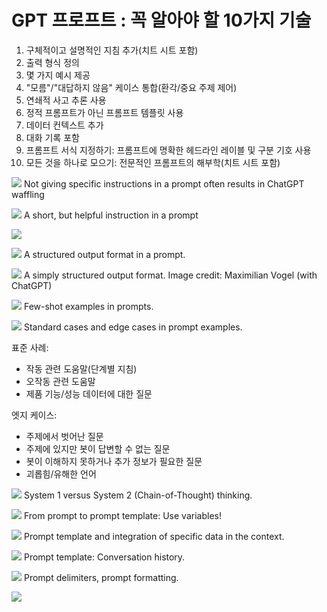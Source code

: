 # GPT 프로프트 : 꼭 알아야 할 10가지 기술

1. 구체적이고 설명적인 지침 추가(치트 시트 포함)
2. 출력 형식 정의
3. 몇 가지 예시 제공
4. "모름"/"대답하지 않음" 케이스 통합(환각/중요 주제 제어)
5. 연쇄적 사고 추론 사용
6. 정적 프롬프트가 아닌 프롬프트 템플릿 사용
7. 데이터 컨텍스트 추가
8. 대화 기록 포함
9. 프롬프트 서식 지정하기: 프롬프트에 명확한 헤드라인 레이블 및 구분 기호 사용
10. 모든 것을 하나로 모으기: 전문적인 프롬프트의 해부학(치트 시트 포함)



![](Assets/image%202.png)
Not giving specific instructions in a prompt often results in ChatGPT waffling


![](Assets/image%202.png%201.png)
A short, but helpful instruction in a prompt



![](Assets/image%203.png)



![](Assets/image%204.png)
A structured output format in a prompt.


![](Assets/image%205.png)
A simply structured output format. Image credit: Maximilian Vogel (with ChatGPT)



![](Assets/image%206.png)
Few-shot examples in prompts.



![](Assets/image%207.png)
Standard cases and edge cases in prompt examples.

표준 사례:
* 작동 관련 도움말(단계별 지침)
* 오작동 관련 도움말
* 제품 기능/성능 데이터에 대한 질문

엣지 케이스:
* 주제에서 벗어난 질문
* 주제에 있지만 봇이 답변할 수 없는 질문
* 봇이 이해하지 못하거나 추가 정보가 필요한 질문
* 괴롭힘/유해한 언어



![](Assets/image%208.png)
System 1 versus System 2 (Chain-of-Thought) thinking.





![](Assets/image%209.png)
From prompt to prompt template: Use variables!



![](Assets/image%2010.png)
Prompt template and integration of specific data in the context.



![](Assets/image%2011.png)
Prompt template: Conversation history.




![](Assets/image%2012.png)
Prompt delimiters, prompt formatting.



![](Assets/image%2013.png)